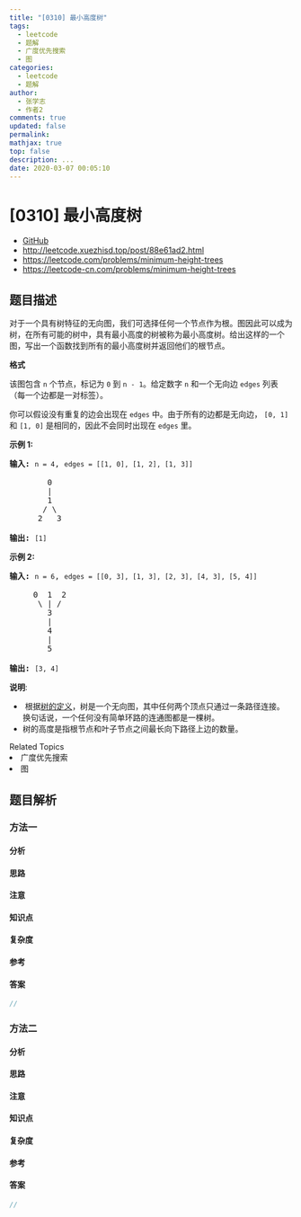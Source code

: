 ```yaml
---
title: "[0310] 最小高度树"
tags:
  - leetcode
  - 题解
  - 广度优先搜索
  - 图
categories:
  - leetcode
  - 题解
author:
  - 张学志
  - 作者2
comments: true
updated: false
permalink:
mathjax: true
top: false
description: ...
date: 2020-03-07 00:05:10
---
```



# [0310] 最小高度树
* [GitHub](https://github.com/algoboy101/LeetCodeCrowdsource/tree/master/_posts/QA/%5B0310%5D%20%E6%9C%80%E5%B0%8F%E9%AB%98%E5%BA%A6%E6%A0%91.md)
* http://leetcode.xuezhisd.top/post/88e61ad2.html
* https://leetcode.com/problems/minimum-height-trees
* https://leetcode-cn.com/problems/minimum-height-trees


## 题目描述

<p>对于一个具有树特征的无向图，我们可选择任何一个节点作为根。图因此可以成为树，在所有可能的树中，具有最小高度的树被称为最小高度树。给出这样的一个图，写出一个函数找到所有的最小高度树并返回他们的根节点。</p>

<p><strong>格式</strong></p>

<p>该图包含&nbsp;<code>n</code>&nbsp;个节点，标记为&nbsp;<code>0</code>&nbsp;到&nbsp;<code>n - 1</code>。给定数字&nbsp;<code>n</code>&nbsp;和一个无向边&nbsp;<code>edges</code>&nbsp;列表（每一个边都是一对标签）。</p>

<p>你可以假设没有重复的边会出现在&nbsp;<code>edges</code>&nbsp;中。由于所有的边都是无向边， <code>[0, 1]</code>和&nbsp;<code>[1, 0]</code>&nbsp;是相同的，因此不会同时出现在&nbsp;<code>edges</code>&nbsp;里。</p>

<p><strong>示例 1:</strong></p>

<pre><strong>输入:</strong> <code>n = 4</code>, <code>edges = [[1, 0], [1, 2], [1, 3]]</code>

        0
        |
        1
       / \
      2   3 

<strong>输出:</strong> <code>[1]</code>
</pre>

<p><strong>示例 2:</strong></p>

<pre><strong>输入:</strong> <code>n = 6</code>, <code>edges = [[0, 3], [1, 3], [2, 3], [4, 3], [5, 4]]</code>

     0  1  2
      \ | /
        3
        |
        4
        |
        5 

<strong>输出:</strong> <code>[3, 4]</code></pre>

<p><strong>说明</strong>:</p>

<ul>
	<li>&nbsp;根据<a href="https://baike.baidu.com/item/%E6%A0%91/2699484?fromtitle=%E6%95%B0%E6%8D%AE%E7%BB%93%E6%9E%84+%E6%A0%91&amp;fromid=12062173&amp;fr=aladdin" target="_blank">树的定义</a>，树是一个无向图，其中任何两个顶点只通过一条路径连接。 换句话说，一个任何没有简单环路的连通图都是一棵树。</li>
	<li>树的高度是指根节点和叶子节点之间最长向下路径上边的数量。</li>
</ul>
<div><div>Related Topics</div><div><li>广度优先搜索</li><li>图</li></div></div>


## 题目解析


### 方法一

#### 分析

#### 思路

#### 注意

#### 知识点

#### 复杂度

#### 参考

#### 答案

```cpp
//
```


### 方法二

#### 分析

#### 思路

#### 注意

#### 知识点

#### 复杂度

#### 参考

#### 答案

```cpp
//
```



